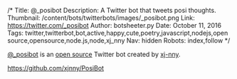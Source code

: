 /*
Title: @_posibot
Description: A Twitter bot that tweets posi thoughts.
Thumbnail: /content/bots/twitterbots/images/_posibot.png
Link: https://twitter.com/_posibot
Author: botsheeter.py
Date: October 11, 2016
Tags: twitter,twitterbot,bot,active,happy,cute,poetry,javascript,nodejs,open source,opensource,node.js,node,xj_nny
Nav: hidden
Robots: index,follow
*/

[@_posibot](https://twitter.com/_posibot) is an [open source](https://github.com/xjnny/PosiBot) Twitter bot created by [xj-nny](https://twitter.com/xj_nny). 

https://github.com/xjnny/PosiBot

